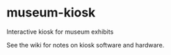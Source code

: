 # museum-kiosk

Interactive kiosk for museum exhibits

See the wiki for notes on kiosk software and hardware.
